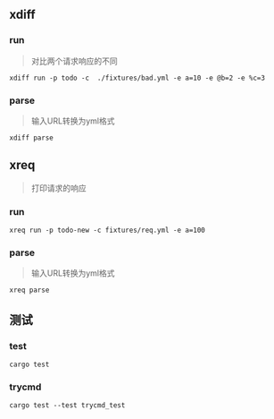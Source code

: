 ## xdiff
### run
> 对比两个请求响应的不同
```shell
xdiff run -p todo -c  ./fixtures/bad.yml -e a=10 -e @b=2 -e %c=3 
```
### parse
> 输入URL转换为yml格式
```shell
xdiff parse
```
## xreq
> 打印请求的响应
### run
```shell
xreq run -p todo-new -c fixtures/req.yml -e a=100
```

### parse
> 输入URL转换为yml格式
```shell
xreq parse
```

## 测试
### test
```shell
cargo test
```
### trycmd
```shell
cargo test --test trycmd_test
```
